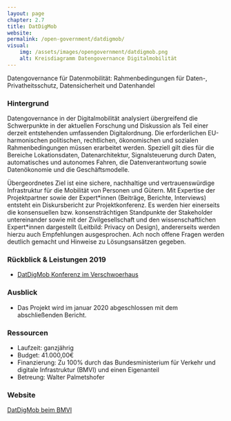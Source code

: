 ```yaml
---
layout: page
chapter: 2.7
title: DatDigMob
website: 
permalink: /open-government/datdigmob/
visual:
    img: /assets/images/opengovernment/datdigmob.png
    alt: Kreisdiagramm Datengovernance Digitalmobilität
---
```



Datengovernance für Datenmobilität: 
Rahmenbedingungen für Daten-, Privatheitsschutz, Datensicherheit und Datenhandel

### Hintergrund

Datengovernance in der Digitalmobilität analysiert übergreifend die Schwerpunkte in der aktuellen Forschung und Diskussion als Teil einer derzeit entstehenden umfassenden Digitalordnung. Die erforderlichen EU-harmonischen politischen, rechtlichen, ökonomischen und sozialen Rahmenbedingungen müssen erarbeitet werden. Speziell gilt dies für die Bereiche Lokationsdaten, Datenarchitektur, Signalsteuerung durch Daten, automatisches und autonomes Fahren, die Datenverantwortung sowie Datenökonomie und die Geschäftsmodelle.

Übergeordnetes Ziel ist eine sichere, nachhaltige und vertrauenswürdige Infrastruktur für die Mobilität von Personen und Gütern. Mit Expertise der Projektpartner sowie der Expert\*innen (Beiträge, Berichte, Interviews) entsteht ein Diskursbericht zur Projektkonferenz. Es werden hier einerseits die konsensuellen bzw. konsensträchtigen Standpunkte der Stakeholder untereinander sowie mit der Zivilgesellschaft und den wissenschaftlichen Expert\*innen dargestellt (Leitbild: Privacy on Design), andererseits werden hierzu auch Empfehlungen ausgesprochen. Ach noch offene Fragen werden deutlich gemacht und Hinweise zu Lösungsansätzen gegeben.

### Rückblick & Leistungen 2019

* [DatDigMob Konferenz im Verschwoerhaus](https://verschwoerhaus.de/3-mobilitaetsmontag-feat-datdigmob-datengovernance-fuer-vernetzte-mobilitaet/)

### Ausblick

* Das Projekt wird im januar 2020 abgeschlossen mit dem abschließenden Bericht.

### Ressourcen

* Laufzeit: ganzjährig
* Budget: 41.000,00€
* Finanzierung: Zu 100% durch das Bundesministerium für Verkehr und digitale Infrastruktur (BMVI) und einen Eigenanteil
* Betreung: Walter Palmetshofer

### Website

[DatDigMob beim BMVI](https://www.bmvi.de/SharedDocs/DE/Artikel/DG/mfund-projekte/datdigmob.html)
